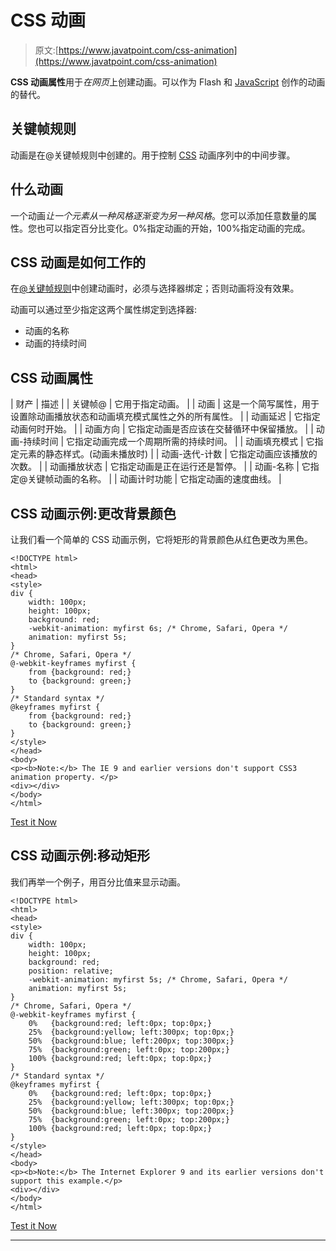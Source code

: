 # CSS 动画

> 原文:[https://www.javatpoint.com/css-animation](https://www.javatpoint.com/css-animation)

**CSS 动画属性**用于*在网页*上创建动画。可以作为 Flash 和 [JavaScript](https://javatpoint.com/javascript-tutorial) 创作的动画的替代。

## 关键帧规则

动画是在@关键帧规则中创建的。用于控制 [CSS](https://javatpoint.com/css-tutorial) 动画序列中的中间步骤。

## 什么动画

一个动画*让一个元素从一种风格逐渐变为另一种风格*。您可以添加任意数量的属性。您也可以指定百分比变化。0%指定动画的开始，100%指定动画的完成。

## CSS 动画是如何工作的

在[@关键帧规则](https://www.javatpoint.com/css-keyframes-rule)中创建动画时，必须与选择器绑定；否则动画将没有效果。

动画可以通过至少指定这两个属性绑定到选择器:

*   动画的名称
*   动画的持续时间

## CSS 动画属性

| 财产 | 描述 |
| 关键帧@ | 它用于指定动画。 |
| 动画 | 这是一个简写属性，用于设置除动画播放状态和动画填充模式属性之外的所有属性。 |
| 动画延迟 | 它指定动画何时开始。 |
| 动画方向 | 它指定动画是否应该在交替循环中保留播放。 |
| 动画-持续时间 | 它指定动画完成一个周期所需的持续时间。 |
| 动画填充模式 | 它指定元素的静态样式。(动画未播放时) |
| 动画-迭代-计数 | 它指定动画应该播放的次数。 |
| 动画播放状态 | 它指定动画是正在运行还是暂停。 |
| 动画-名称 | 它指定@关键帧动画的名称。 |
| 动画计时功能 | 它指定动画的速度曲线。 |

## CSS 动画示例:更改背景颜色

让我们看一个简单的 CSS 动画示例，它将矩形的背景颜色从红色更改为黑色。

```
<!DOCTYPE html>
<html>
<head>
<style> 
div {
    width: 100px;
    height: 100px;
    background: red;
    -webkit-animation: myfirst 6s; /* Chrome, Safari, Opera */
    animation: myfirst 5s;
}
/* Chrome, Safari, Opera */
@-webkit-keyframes myfirst {
    from {background: red;}
    to {background: green;}
}
/* Standard syntax */
@keyframes myfirst {
    from {background: red;}
    to {background: green;}
}
</style>
</head>
<body>
<p><b>Note:</b> The IE 9 and earlier versions don't support CSS3 animation property. </p>
<div></div>
</body>
</html>

```

[Test it Now](https://www.javatpoint.com/oprweb/test.jsp?filename=cssanimation1)

## CSS 动画示例:移动矩形

我们再举一个例子，用百分比值来显示动画。

```
<!DOCTYPE html>
<html>
<head>
<style> 
div {
    width: 100px;
    height: 100px;
    background: red;
    position: relative;
    -webkit-animation: myfirst 5s; /* Chrome, Safari, Opera */
    animation: myfirst 5s;
}
/* Chrome, Safari, Opera */
@-webkit-keyframes myfirst {
    0%   {background:red; left:0px; top:0px;}
    25%  {background:yellow; left:300px; top:0px;}
    50%  {background:blue; left:200px; top:300px;}
    75%  {background:green; left:0px; top:200px;}
    100% {background:red; left:0px; top:0px;}
}
/* Standard syntax */
@keyframes myfirst {
    0%   {background:red; left:0px; top:0px;}
    25%  {background:yellow; left:300px; top:0px;}
    50%  {background:blue; left:300px; top:200px;}
    75%  {background:green; left:0px; top:200px;}
    100% {background:red; left:0px; top:0px;}
}
</style>
</head>
<body>
<p><b>Note:</b> The Internet Explorer 9 and its earlier versions don't support this example.</p>
<div></div>
</body>
</html>

```

[Test it Now](https://www.javatpoint.com/oprweb/test.jsp?filename=cssanimation2)

* * *